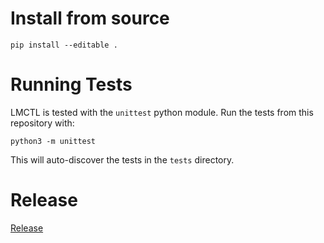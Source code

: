 # Install from source

```
pip install --editable .
```

# Running Tests

LMCTL is tested with the `unittest` python module. Run the tests from this repository with:

```
python3 -m unittest
```

This will auto-discover the tests in the `tests` directory.

# Release

[Release](./release.md)
